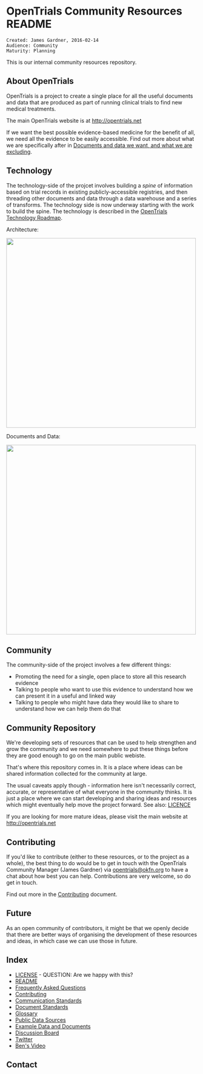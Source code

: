 # OpenTrials Community Resources README

~~~
Created: James Gardner, 2016-02-14
Audience: Community
Maturity: Planning
~~~

This is our internal community resources repository.

## About OpenTrials

OpenTrials is a project to create a single place for all the useful documents
and data that are produced as part of running clinical trials to find new
medical treatments.

The main OpenTrials website is at http://opentrials.net

If we want the best possible evidence-based medicine for the benefit of all, we
need all the evidence to be easily accessible. Find out more about what we are specifically after in [Documents and data we want, and what we are excluding](what_we_want_please.md).

## Technology

The technology-side of the projcet involves building a *spine* of information based on trial records in existing publicly-accessible registries, and then threading other documents and data through a data warehouse and a series of transforms. The technology side is now underway starting with the work to build the spine. The technology is described in the [OpenTrials Technology Roadmap](http://opentrials.net/2016/02/10/opentrials-technical-roadmap/).

Architecture:

<img src="http://opentrials.net/files/2016/02/architecture-1024x454.png" width="500">

Documents and Data:

<img src="http://opentrials.net/files/2016/02/model-1024x798.png" width="500">

## Community

The community-side of the project involves a few different things:

* Promoting the need for a single, open place to store all this research evidence
* Talking to people who want to use this evidence to understand how we can present it in a useful and linked way
* Talking to people who might have data they would like to share to understand how we can help them do that

## Community Repository

We're developing sets of resources that can be used to help strengthen and grow the community and we need somewhere to put these things before they are good enough to go on the main public webiste.

That's where this repository comes in. It is a place where ideas can be shared information collected for the community at large.

The usual caveats apply though - information here isn't necessarily correct,
accurate, or representative of what everyone in the community thinks. It is
just a place where we can start developing and sharing ideas and resources which might eventually help move the project forward. See also: [LICENCE](LICENSE.md)

If you are looking for more mature ideas, please visit the main website at http://opentrials.net

## Contributing 

If you'd like to contribute (either to these resources, or to the project as a
whole), the best thing to do would be to get in touch with the OpenTrials
Community Manager (James Gardner) via opentrials@okfn.org to have a chat about
how best you can help. Contributions are very welcome, so do get in touch.

Find out more in the [Contributing](contributing.md) document.

## Future

As an open community of contributors, it might be that we openly decide that there are better ways of organising the development of these resources and ideas, in which case we can use those in future. 

## Index

* [LICENSE](LICENSE.md) - QUESTION: Are we happy with this?
* [README](README.md)
* [Frequently Asked Questions](FAQ.md)
* [Contributing](contributing.md)
* [Communication Standards](communication_standards.md)
* [Document Standards](document_standards.md)
* [Glossary](glossary.md)
* [Public Data Sources](https://github.com/opentrials/registers/blob/master/data/registers.csv)
* [Example Data and Documents](example_data_and_docs.md)
* [Discussion Board](https://discuss.okfn.org/c/projects/open-trials)
* [Twitter](https://twitter.com/opentrials)
* [Ben's Video](https://www.youtube.com/watch?v=ngVYptGuK0E)

## Contact 


